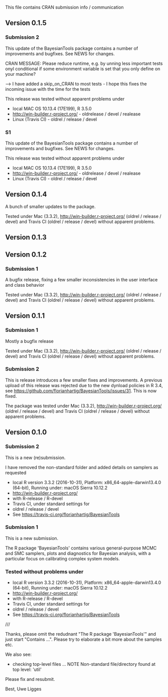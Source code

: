 This file contains CRAN submission info / communication

## Version 0.1.5


### Submission 2

This update of the BayesianTools package contains a number of improvements and bugfixes. See NEWS for changes. 

CRAN MESSAGE: Please reduce runtime, e.g. by unning less important tests onyl conditional if some environment variable is set that you only define on your machine? 

--> I have added a skip_on_CRAN to most tests - I hope this fixes the incoming issue with the time for the tests 

This release was tested without apparent problems under

* local MAC OS 10.13.4 (17E199), R 3.5.0
* http://win-builder.r-project.org/ - oldrelease / devel / realease
* Linux (Travis CI) - oldrel / release / devel

### S1

This update of the BayesianTools package contains a number of improvements and bugfixes. See NEWS for changes. 

This release was tested without apparent problems under

* local MAC OS 10.13.4 (17E199), R 3.5.0
* http://win-builder.r-project.org/ - oldrelease / devel / realease
* Linux (Travis CI) - oldrel / release / devel


## Version 0.1.4

A bunch of smaller updates to the package. 

Tested under Mac (3.3.2), http://win-builder.r-project.org/ (oldrel / release / devel) and Travis CI  (oldrel / release / devel) without apparent problems.

## Version 0.1.3



## Version 0.1.2

### Submission 1

A bugfix release, fixing a few smaller inconsistencies in the user interface and class behavior

Tested under Mac (3.3.2), http://win-builder.r-project.org/ (oldrel / release / devel) and Travis CI  (oldrel / release / devel) without apparent problems.

## Version 0.1.1

### Submission 1

Mostly a bugfix release

Tested under Mac (3.3.2), http://win-builder.r-project.org/ (oldrel / release / devel) and Travis CI  (oldrel / release / devel) without apparent problems.

### Submission 2

This is release introduces a few smaller fixes and improvements. A previous upload of this release was rejected due to the new dynload policies in R 3.4, see https://github.com/florianhartig/BayesianTools/issues/31. This is now fixed. 

The package was tested under Mac (3.3.2), http://win-builder.r-project.org/ (oldrel / release / devel) and Travis CI  (oldrel / release / devel) without apparent problems.

## Version 0.1.0

### Submission 2


This is a new (re)submission. 

I have removed the non-standard folder and added details on samplers as requested

* local R version 3.3.2 (2016-10-31), Platform: x86_64-apple-darwin13.4.0 (64-bit), Running under: macOS Sierra 10.12.2
* http://win-builder.r-project.org/
 * with R-release / R-devel
* Travis CI, under standard settings for
 * oldrel / release / devel
 * See https://travis-ci.org/florianhartig/BayesianTools

### Submission 1

This is a new submission. 

The R package 'BayesianTools' contains various general-purpose MCMC and SMC samplers, plots and diagnostics for Bayesian analysis, with a particular focus on calibrating complex system models.

### Tested without problems under

* local R version 3.3.2 (2016-10-31), Platform: x86_64-apple-darwin13.4.0 (64-bit), Running under: macOS Sierra 10.12.2
* http://win-builder.r-project.org/
 * with R-release / R-devel
* Travis CI, under standard settings for
 * oldrel / release / devel
 * See https://travis-ci.org/florianhartig/BayesianTools
 
 ///
 
 Thanks,
please omit the redudnant "The R package 'BayesianTools'" and just start "Contains ...". Please try to elaborate a bit more about the samples etc.

We also see:

* checking top-level files ... NOTE
Non-standard file/directory found at top level:
  'util'

Please fix and resubmit.

Best,
Uwe Ligges


